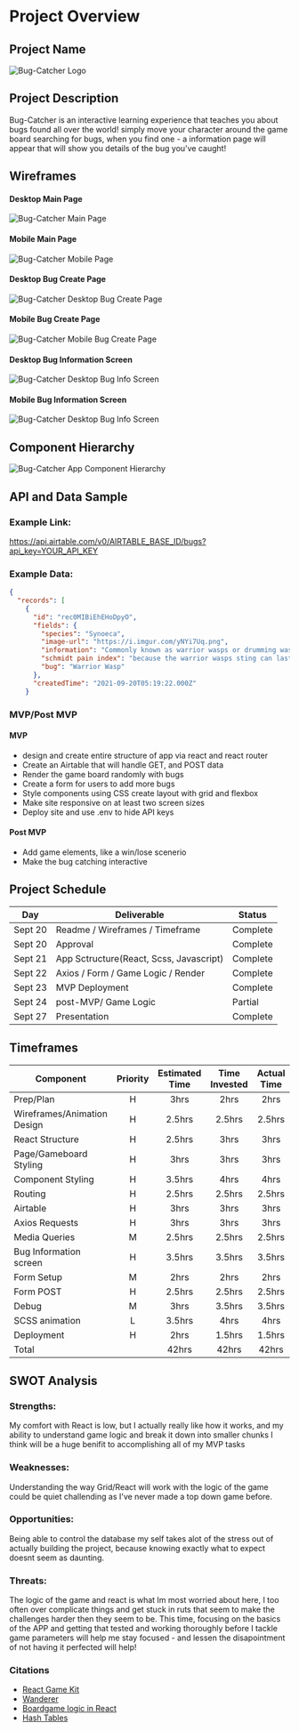# Project Overview

## Project Name

![Bug-Catcher Logo](https://i.imgur.com/qykm16l.png)

## Project Description

Bug-Catcher is an interactive learning experience that teaches you about bugs found all over the world! simply move your character around the game board searching for bugs, when you find one - a information page will appear that will show you details of the bug you've caught! 


## Wireframes



#### Desktop Main Page
![Bug-Catcher Main Page](https://i.imgur.com/WgEPBv6.png)

#### Mobile Main Page
![Bug-Catcher Mobile Page](https://i.imgur.com/0G40Ohg.png)

#### Desktop Bug Create Page
![Bug-Catcher Desktop Bug Create Page](https://i.imgur.com/XfrOAKr.png)

#### Mobile Bug Create Page
![Bug-Catcher Mobile Bug Create Page](https://i.imgur.com/9xxH5Gt.png)

#### Desktop Bug Information Screen
![Bug-Catcher Desktop Bug Info Screen](https://i.imgur.com/otJwrXH.png)

#### Mobile Bug Information Screen
![Bug-Catcher Desktop Bug Info Screen](https://i.imgur.com/xvUhqVS.png)

## Component Hierarchy

![Bug-Catcher App Component Hierarchy](https://i.imgur.com/TBmKxhE.png)

## API and Data Sample

### Example Link:

https://api.airtable.com/v0/AIRTABLE_BASE_ID/bugs?api_key=YOUR_API_KEY

### Example Data:

```json
{
  "records": [
    {
      "id": "rec0MIBiEhEHoDpyO",
      "fields": {
        "species": "Synoeca",
        "image-url": "https://i.imgur.com/yNYi7Uq.png",
        "information": "Commonly known as warrior wasps or drumming wasps, they are known for their aggressive behavior, a threat display consisting of multiple insects guarding a nest beating their wings in a synchronized fashion, and an extremely painful sting.",
        "schmidt pain index": "because the warrior wasps sting can last up to 150 minutes, it is ranked as the second most painful sting on the Schmidt pain index! Ouch!!",
        "bug": "Warrior Wasp"
      },
      "createdTime": "2021-09-20T05:19:22.000Z"
    }
```

### MVP/Post MVP

#### MVP

- design and create entire structure of app via react and react router
- Create an Airtable that will handle GET, and POST data 
- Render the game board randomly with bugs
- Create a form for users to add more bugs
- Style components using CSS create layout with grid and flexbox
- Make site responsive on at least two screen sizes
- Deploy site and use .env to hide API keys

#### Post MVP

- Add game elements, like a win/lose scenerio
- Make the bug catching interactive 

## Project Schedule

| Day        | Deliverable                                   | Status   |
| ---------- | --------------------------------------------- | -------- |
| Sept 20    | Readme / Wireframes / Timeframe               | Complete |
| Sept 20    | Approval                                      | Complete |
| Sept 21    | App Sctructure(React, Scss, Javascript)       | Complete |
| Sept 22    | Axios / Form / Game Logic / Render            | Complete |
| Sept 23    | MVP Deployment                                | Complete |
| Sept 24    | post-MVP/ Game Logic                          | Partial  |
| Sept 27    | Presentation                                  | Complete |      
## Timeframes

| Component                     | Priority | Estimated Time | Time Invested | Actual Time |
| ----------------------------- | :------: | :------------: | :-----------: | :---------: |
| Prep/Plan                     |    H     |     3hrs       |     2hrs      |    2hrs     |
| Wireframes/Animation Design   |    H     |     2.5hrs     |     2.5hrs    |    2.5hrs   |
| React Structure               |    H     |     2.5hrs     |     3hrs      |    3hrs     |
| Page/Gameboard Styling        |    H     |     3hrs       |     3hrs      |    3hrs     |
| Component Styling             |    H     |     3.5hrs     |     4hrs      |    4hrs     |
| Routing                       |    H     |     2.5hrs     |     2.5hrs    |    2.5hrs   |
| Airtable                      |    H     |     3hrs       |     3hrs      |    3hrs     |
| Axios Requests                |    H     |     3hrs       |     3hrs      |    3hrs     |
| Media Queries                 |    M     |     2.5hrs     |     2.5hrs    |    2.5hrs   |  
| Bug Information screen        |    H     |     3.5hrs     |     3.5hrs    |    3.5hrs   |
| Form Setup                    |    M     |     2hrs       |     2hrs      |    2hrs     |
| Form POST                     |    H     |     2.5hrs     |     2.5hrs    |    2.5hrs   |
| Debug                         |    M     |     3hrs       |     3.5hrs    |    3.5hrs   |
| SCSS animation                |    L     |     3.5hrs     |     4hrs      |    4hrs     |
|Deployment                     |    H     |     2hrs       |     1.5hrs    |    1.5hrs   |
| Total                         |          |     42hrs      |     42hrs     |    42hrs    |

## SWOT Analysis

### Strengths:

My comfort with React is low, but I actually really like how it works,  and my ability to understand game logic and break it down into smaller chunks I think will be a huge benifit to accomplishing all of my MVP tasks 

### Weaknesses:

Understanding the way Grid/React will work with the logic of the game could be quiet challending as I've never made a top down game before.

### Opportunities:

Being able to control the database my self takes alot of the stress out of actually building the project, because knowing exactly what to expect doesnt seem as daunting. 

### Threats:

The logic of the game and react is what Im most worried about here, I too often over complicate things and get stuck in ruts that seem to make the challenges harder then they seem to be. This time, focusing on the basics of the APP and getting that tested and working thoroughly before I tackle game parameters will help me stay focused - and lessen the disapointment of not having it perfected will help!

### Citations
  - [React Game Kit](https://github.com/FormidableLabs/react-game-kit)
  - [Wanderer](https://github.com/ddbrennan/wander)
  - [Boardgame logic in React](https://medium.com/@tylercmasterson/board-game-logic-in-react-199d6983fc23)
  - [Hash Tables](https://www.youtube.com/watch?v=S5NY1fqisSY)
